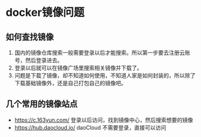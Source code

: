 # docker镜像问题

## 如何查找镜像

1. 国内的镜像仓库搜索一般需要登录以后才能搜索。所以第一步要去注册云账号，然后登录进去。
2. 登录以后就可以在镜像广场里搜索相关镜像并下载了。
3. 问题是下载了镜像，却不知道如何使用，不知道人家是如何封装的，所以除了下载基础镜像外，还是自己打包自己的镜像吧。

## 几个常用的镜像站点

- <https://c.163yun.com/>   登录以后访问，找到镜像中心，然后搜索想要的镜像
- <https://hub.daocloud.io/>   daoCloud  不需要登录，直接可以访问
